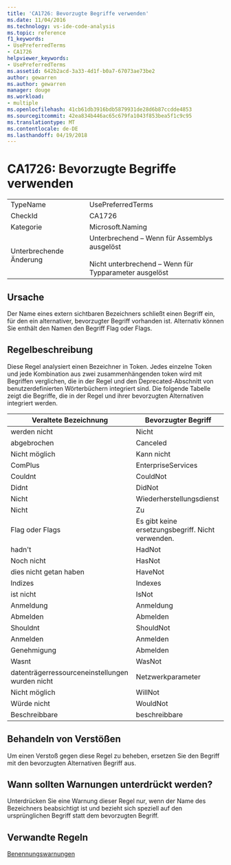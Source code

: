 ```yaml
---
title: 'CA1726: Bevorzugte Begriffe verwenden'
ms.date: 11/04/2016
ms.technology: vs-ide-code-analysis
ms.topic: reference
f1_keywords:
- UsePreferredTerms
- CA1726
helpviewer_keywords:
- UsePreferredTerms
ms.assetid: 642b2acd-3a33-4d1f-b0a7-67073ae73be2
author: gewarren
ms.author: gewarren
manager: douge
ms.workload:
- multiple
ms.openlocfilehash: 41cb61db3916bdb5879931de28d6b87ccdde4853
ms.sourcegitcommit: 42ea834b446ac65c679fa1043f853bea5f1c9c95
ms.translationtype: MT
ms.contentlocale: de-DE
ms.lasthandoff: 04/19/2018
---
```

# <a name="ca1726-use-preferred-terms"></a>CA1726: Bevorzugte Begriffe verwenden
|||
|-|-|
|TypeName|UsePreferredTerms|
|CheckId|CA1726|
|Kategorie|Microsoft.Naming|
|Unterbrechende Änderung|Unterbrechend – Wenn für Assemblys ausgelöst<br /><br /> Nicht unterbrechend – Wenn für Typparameter ausgelöst|

## <a name="cause"></a>Ursache
 Der Name eines extern sichtbaren Bezeichners schließt einen Begriff ein, für den ein alternativer, bevorzugter Begriff vorhanden ist. Alternativ können Sie enthält den Namen den Begriff Flag oder Flags.

## <a name="rule-description"></a>Regelbeschreibung
 Diese Regel analysiert einen Bezeichner in Token. Jedes einzelne Token und jede Kombination aus zwei zusammenhängenden token wird mit Begriffen verglichen, die in der Regel und den Deprecated-Abschnitt von benutzerdefinierten Wörterbüchern integriert sind. Die folgende Tabelle zeigt die Begriffe, die in der Regel und ihrer bevorzugten Alternativen integriert werden.

|Veraltete Bezeichnung|Bevorzugter Begriff|
|-------------------|--------------------|
|werden nicht|Nicht|
|abgebrochen|Canceled|
|Nicht möglich|Kann nicht|
|ComPlus|EnterpriseServices|
|Couldnt|CouldNot|
|Didnt|DidNot|
|Nicht|Wiederherstellungsdienst|
|Nicht|Zu|
|Flag oder Flags|Es gibt keine ersetzungsbegriff. Nicht verwenden.|
|hadn't|HadNot|
|Noch nicht|HasNot|
|dies nicht getan haben|HaveNot|
|Indizes|Indexes|
|ist nicht|IsNot|
|Anmeldung|Anmeldung|
|Abmelden|Abmelden|
|Shouldnt|ShouldNot|
|Anmelden|Anmelden|
|Genehmigung|Abmelden|
|Wasnt|WasNot|
|datenträgerressourceneinstellungen wurden nicht|Netzwerkparameter|
|Nicht möglich|WillNot|
|Würde nicht|WouldNot|
|Beschreibbare|beschreibbare|

## <a name="how-to-fix-violations"></a>Behandeln von Verstößen
 Um einen Verstoß gegen diese Regel zu beheben, ersetzen Sie den Begriff mit den bevorzugten Alternativen Begriff aus.

## <a name="when-to-suppress-warnings"></a>Wann sollten Warnungen unterdrückt werden?
 Unterdrücken Sie eine Warnung dieser Regel nur, wenn der Name des Bezeichners beabsichtigt ist und bezieht sich speziell auf den ursprünglichen Begriff statt dem bevorzugten Begriff.

## <a name="related-rules"></a>Verwandte Regeln
 [Benennungswarnungen](../code-quality/naming-warnings.md)